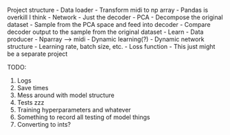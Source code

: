 Project structure
    - Data loader
        - Transform midi to np array
        - Pandas is overkill I think
    - Network
        - Just the decoder
    - PCA
        - Decompose the original dataset
        - Sample from the PCA space and feed into decoder
        - Compare decoder output to the sample from the original dataset
        - Learn
    - Data producer
        - Nparray --> midi
    - Dynamic learning(?)
        - Dynamic network structure
        - Learning rate, batch size, etc.
        - Loss function
        - This just might be a separate project

TODO:
1. Logs
2. Save times
3. Mess around with model structure
4. Tests zzz
5. Training hyperparameters and whatever
6. Something to record all testing of model things
7. Converting to ints?

